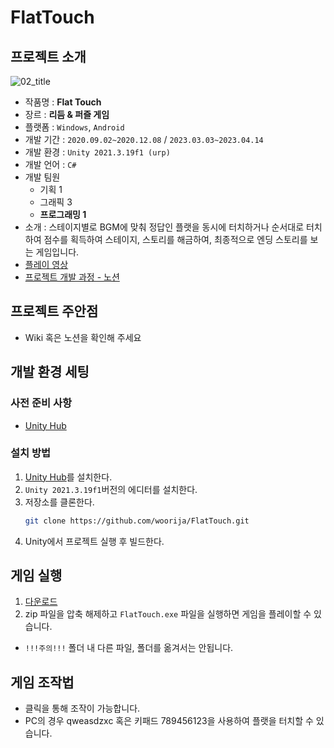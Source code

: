 # FlatTouch
## 프로젝트 소개
![02_title](https://github.com/woorija/FlatTouch/assets/77769870/36278b2f-ea03-49ad-b9db-2fae04c55e09)

 - 작품명 : **Flat Touch**
 - 장르 : **리듬 & 퍼즐 게임**
 - 플랫폼 : `Windows`, `Android`
 - 개발 기간 : `2020.09.02~2020.12.08` / `2023.03.03~2023.04.14`
 - 개발 환경 : `Unity 2021.3.19f1 (urp)`
 - 개발 언어 : `C#`
 - 개발 팀원
    - 기획 1
    - 그래픽 3
    - **프로그래밍 1**
 - 소개 : 스테이지별로 BGM에 맞춰 정답인 플랫을 동시에 터치하거나 순서대로 터치하여 점수를 획득하여 스테이지, 스토리를 해금하여, 최종적으로 엔딩 스토리를 보는 게임입니다.
 - [플레이 영상](https://youtu.be/vSpO8WzcGck)
 - [프로젝트 개발 과정 - 노션](https://woorija.notion.site/Flat-Touch-9304f0aa82d5439ca096990177f64603)

## 프로젝트 주안점
 - Wiki 혹은 노션을 확인해 주세요

## 개발 환경 세팅
### 사전 준비 사항
 - [Unity Hub](https://unity.com/kr/download)

### 설치 방법
1. [Unity Hub](https://unity.com/kr/download)를 설치한다.
2. `Unity 2021.3.19f1`버전의 에디터를 설치한다.
3. 저장소를 클론한다.
   ```bash
   git clone https://github.com/woorija/FlatTouch.git
   ```
4. Unity에서 프로젝트 실행 후 빌드한다.
   
## 게임 실행
 1. [다운로드](https://drive.google.com/drive/folders/1uLXfXuIa-yeTxubEFT-_eFSeokQJmhse)
 2. zip 파일을 압축 해제하고 `FlatTouch.exe` 파일을 실행하면 게임을 플레이할 수 있습니다.
   - `!!!주의!!!` 폴더 내 다른 파일, 폴더를 옮겨서는 안됩니다.

## 게임 조작법
 - 클릭을 통해 조작이 가능합니다.
 - PC의 경우 qweasdzxc 혹은 키패드 789456123을 사용하여 플랫을 터치할 수 있습니다.


